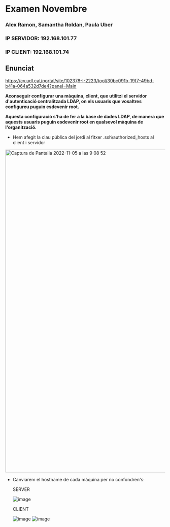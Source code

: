 # Examen Novembre

### Alex Ramon, Samantha Roldan, Paula Uber
### IP SERVIDOR: 192.168.101.77
### IP CLIENT: 192.168.101.74

## Enunciat

https://cv.udl.cat/portal/site/102378-I-2223/tool/30bc091b-19f7-49bd-b41a-064a532d7de4?panel=Main

**Aconseguir configurar una màquina, client, que utilitzi el servidor d'autenticació centralitzada LDAP, on els usuaris que vosaltres configureu puguin esdevenir root.**

**Aquesta configuració s'ha de fer a la base de dades LDAP, de manera que aquests usuaris puguin esdevenir root en qualsevol màquina de l'organització.**

- Hem afegit la clau pública del jordi al fitxer .ssh\authorized_hosts al client i servidor

<img width="1017" alt="Captura de Pantalla 2022-11-05 a las 9 08 52" src="https://user-images.githubusercontent.com/38278207/200110316-4a95b63a-92af-4bc2-97a5-172615b10d21.png">

- Canviarem el hostname de cada màquina per no confondren's:
  
  SERVER
  
  ![image](https://user-images.githubusercontent.com/79162978/200110608-a440bf91-5764-4b81-a534-8ac7f19e9ec2.png)

  CLIENT
  
  ![image](https://user-images.githubusercontent.com/79162978/200110688-c07ca6fe-31f7-499b-81a1-24c41a4ec674.png)
  ![image](https://user-images.githubusercontent.com/79162978/200110702-f6390cae-a745-4ce1-b27d-06ccd056e7a6.png)
